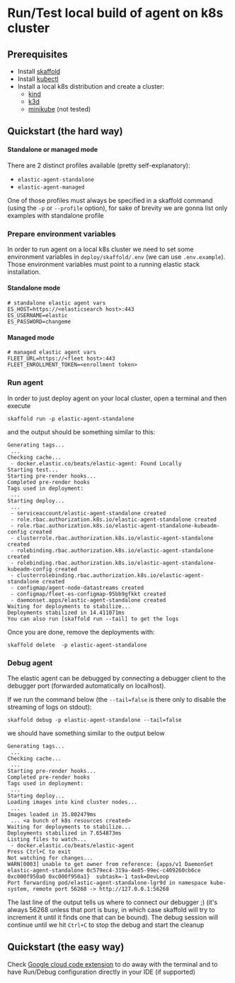 # Run/Test local build of agent on k8s cluster

## Prerequisites

- Install [skaffold](https://skaffold.dev/docs/install/)
- Install [kubectl](https://kubernetes.io/docs/tasks/tools/#kubectl)
- Install a local k8s distribution and create a cluster:
    - [kind](https://kind.sigs.k8s.io/docs/user/quick-start/#installation)
    - [k3d](https://k3d.io/v5.5.1/#installation)
    - [minikube](https://minikube.sigs.k8s.io/docs/start/) (not tested)

## Quickstart (the hard way)

#### Standalone or managed mode
There are 2 distinct profiles available (pretty self-explanatory):
- `elastic-agent-standalone`
- `elastic-agent-managed`

One of those profiles must always be specified in a skaffold command (using the `-p` or `--profile` option), for sake of brevity we are gonna list only examples with standalone profile

### Prepare environment variables
In order to run agent on a local k8s cluster we need to set some environment variables in `deploy/skaffold/.env` (we can use `.env.example`). Those environment variables must point to a running elastic stack installation.

#### Standalone mode
```shell
# standalone elastic agent vars
ES_HOST=https://<elasticsearch host>:443
ES_USERNAME=elastic
ES_PASSWORD=changeme
```

#### Managed mode
```shell
# managed elastic agent vars
FLEET_URL=https://<fleet host>:443
FLEET_ENROLLMENT_TOKEN=<enrollment token>
```

### Run agent 

In order to just deploy agent on your local cluster, open a terminal and then execute


```shell
skaffold run -p elastic-agent-standalone
```
and the output should be something similar to this:
```shell
Generating tags...
 ...
Checking cache...
 - docker.elastic.co/beats/elastic-agent: Found Locally
Starting test...
Starting pre-render hooks...
Completed pre-render hooks
Tags used in deployment:
 ...
Starting deploy...
 ...
 - serviceaccount/elastic-agent-standalone created
 - role.rbac.authorization.k8s.io/elastic-agent-standalone created
 - role.rbac.authorization.k8s.io/elastic-agent-standalone-kubeadm-config created
 - clusterrole.rbac.authorization.k8s.io/elastic-agent-standalone created
 - rolebinding.rbac.authorization.k8s.io/elastic-agent-standalone created
 - rolebinding.rbac.authorization.k8s.io/elastic-agent-standalone-kubeadm-config created
 - clusterrolebinding.rbac.authorization.k8s.io/elastic-agent-standalone created
 - configmap/agent-node-datastreams created
 - configmap/fleet-es-configmap-95bb9gfkkt created
 - daemonset.apps/elastic-agent-standalone created
Waiting for deployments to stabilize...
Deployments stabilized in 14.411071ms
You can also run [skaffold run --tail] to get the logs
```

Once you are done, remove the deployments with:
```shell
skaffold delete  -p elastic-agent-standalone
```


### Debug agent
The elastic agent can be debugged by connecting a debugger client to the debugger port (forwarded automatically on localhost).

If we run the command below (the `--tail=false` is there only to disable the streaming of logs on stdout):
```shell
skaffold debug -p elastic-agent-standalone --tail=false
```
we should have something similar to the output below

```shell
Generating tags...
 ...
Checking cache...
 ...
Starting pre-render hooks...
Completed pre-render hooks
Tags used in deployment:
 ...
Starting deploy...
Loading images into kind cluster nodes...
 ...
Images loaded in 35.802479ms
 ... <a bunch of k8s resources created>
Waiting for deployments to stabilize...
Deployments stabilized in 7.654873ms
Listing files to watch...
 - docker.elastic.co/beats/elastic-agent
Press Ctrl+C to exit
Not watching for changes...
WARN[0003] unable to get owner from reference: {apps/v1 DaemonSet elastic-agent-standalone 0c579ec4-319a-4e85-99ec-c409260cb6ce 0xc000f950a0 0xc000f950a1}  subtask=-1 task=DevLoop
Port forwarding pod/elastic-agent-standalone-lgr9d in namespace kube-system, remote port 56268 -> http://127.0.0.1:56268
```
The last line of the output tells us where to connect our debugger ;)
(it's always 56268 unless that port is busy, in which case skaffold will try to increment it until it finds one that can be bound).
The debug session will continue until we hit `Ctrl+C` to stop the debug and start the cleanup

## Quickstart (the easy way)

Check [Google cloud code extension](https://cloud.google.com/code/docs) to do away with the terminal and to have Run/Debug configuration directly in your IDE (if supported)

